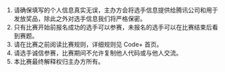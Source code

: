 1. 请确保填写的个人信息真实无误，主办方会将选手信息提供给腾讯公司和用于发放奖品，除此之外对选手信息我们将严格保密。
2. 只有比赛开始前报名成功的选手可以参赛，未报名的选手可以在比赛结束后看到赛题。
3. 请在比赛之前阅读比赛规则，详细规则见 Code+ 首页。
4. 请选手诚信参赛，比赛期间不允许复制他人代码或与他人交流。
5. 本比赛最终解释权归主办方所有。
